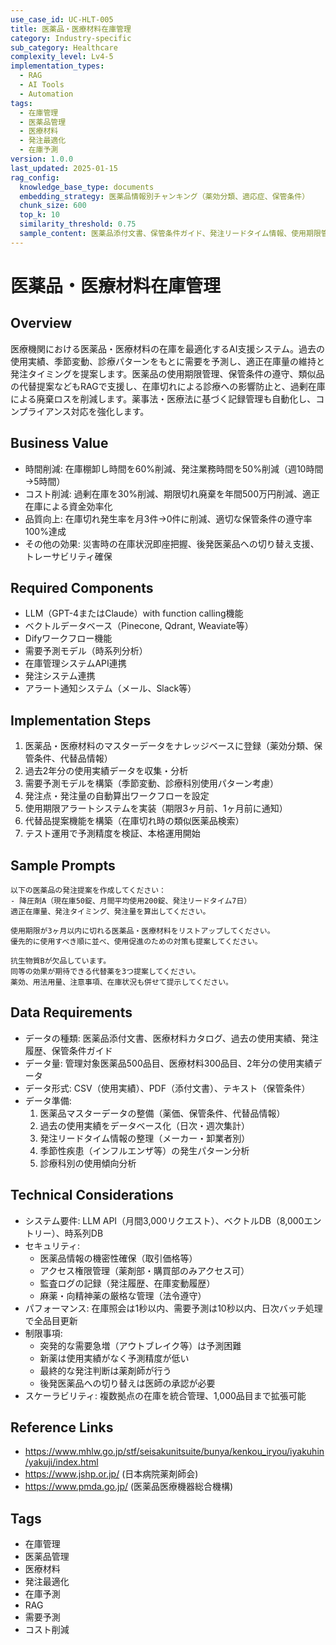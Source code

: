 ```yaml
---
use_case_id: UC-HLT-005
title: 医薬品・医療材料在庫管理
category: Industry-specific
sub_category: Healthcare
complexity_level: Lv4-5
implementation_types:
  - RAG
  - AI Tools
  - Automation
tags:
  - 在庫管理
  - 医薬品管理
  - 医療材料
  - 発注最適化
  - 在庫予測
version: 1.0.0
last_updated: 2025-01-15
rag_config:
  knowledge_base_type: documents
  embedding_strategy: 医薬品情報別チャンキング（薬効分類、適応症、保管条件）
  chunk_size: 600
  top_k: 10
  similarity_threshold: 0.75
  sample_content: 医薬品添付文書、保管条件ガイド、発注リードタイム情報、使用期限管理規定
---
```


# 医薬品・医療材料在庫管理

## Overview

医療機関における医薬品・医療材料の在庫を最適化するAI支援システム。過去の使用実績、季節変動、診療パターンをもとに需要を予測し、適正在庫量の維持と発注タイミングを提案します。医薬品の使用期限管理、保管条件の遵守、類似品の代替提案などもRAGで支援し、在庫切れによる診療への影響防止と、過剰在庫による廃棄ロスを削減します。薬事法・医療法に基づく記録管理も自動化し、コンプライアンス対応を強化します。

## Business Value

- 時間削減: 在庫棚卸し時間を60%削減、発注業務時間を50%削減（週10時間→5時間）
- コスト削減: 過剰在庫を30%削減、期限切れ廃棄を年間500万円削減、適正在庫による資金効率化
- 品質向上: 在庫切れ発生率を月3件→0件に削減、適切な保管条件の遵守率100%達成
- その他の効果: 災害時の在庫状況即座把握、後発医薬品への切り替え支援、トレーサビリティ確保

## Required Components

- LLM（GPT-4またはClaude）with function calling機能
- ベクトルデータベース（Pinecone, Qdrant, Weaviate等）
- Difyワークフロー機能
- 需要予測モデル（時系列分析）
- 在庫管理システムAPI連携
- 発注システム連携
- アラート通知システム（メール、Slack等）

## Implementation Steps

1. 医薬品・医療材料のマスターデータをナレッジベースに登録（薬効分類、保管条件、代替品情報）
2. 過去2年分の使用実績データを収集・分析
3. 需要予測モデルを構築（季節変動、診療科別使用パターン考慮）
4. 発注点・発注量の自動算出ワークフローを設定
5. 使用期限アラートシステムを実装（期限3ヶ月前、1ヶ月前に通知）
6. 代替品提案機能を構築（在庫切れ時の類似医薬品検索）
7. テスト運用で予測精度を検証、本格運用開始

## Sample Prompts

```
以下の医薬品の発注提案を作成してください：
- 降圧剤A（現在庫50錠、月間平均使用200錠、発注リードタイム7日）
適正在庫量、発注タイミング、発注量を算出してください。
```

```
使用期限が3ヶ月以内に切れる医薬品・医療材料をリストアップしてください。
優先的に使用すべき順に並べ、使用促進のための対策も提案してください。
```

```
抗生物質Bが欠品しています。
同等の効果が期待できる代替薬を3つ提案してください。
薬効、用法用量、注意事項、在庫状況も併せて提示してください。
```

## Data Requirements

- データの種類: 医薬品添付文書、医療材料カタログ、過去の使用実績、発注履歴、保管条件ガイド
- データ量: 管理対象医薬品500品目、医療材料300品目、2年分の使用実績データ
- データ形式: CSV（使用実績）、PDF（添付文書）、テキスト（保管条件）
- データ準備:
  1. 医薬品マスターデータの整備（薬価、保管条件、代替品情報）
  2. 過去の使用実績をデータベース化（日次・週次集計）
  3. 発注リードタイム情報の整理（メーカー・卸業者別）
  4. 季節性疾患（インフルエンザ等）の発生パターン分析
  5. 診療科別の使用傾向分析

## Technical Considerations

- システム要件: LLM API（月間3,000リクエスト）、ベクトルDB（8,000エントリー）、時系列DB
- セキュリティ:
  - 医薬品情報の機密性確保（取引価格等）
  - アクセス権限管理（薬剤部・購買部のみアクセス可）
  - 監査ログの記録（発注履歴、在庫変動履歴）
  - 麻薬・向精神薬の厳格な管理（法令遵守）
- パフォーマンス: 在庫照会は1秒以内、需要予測は10秒以内、日次バッチ処理で全品目更新
- 制限事項:
  - 突発的な需要急増（アウトブレイク等）は予測困難
  - 新薬は使用実績がなく予測精度が低い
  - 最終的な発注判断は薬剤師が行う
  - 後発医薬品への切り替えは医師の承認が必要
- スケーラビリティ: 複数拠点の在庫を統合管理、1,000品目まで拡張可能

## Reference Links

- https://www.mhlw.go.jp/stf/seisakunitsuite/bunya/kenkou_iryou/iyakuhin/yakuji/index.html
- https://www.jshp.or.jp/ (日本病院薬剤師会)
- https://www.pmda.go.jp/ (医薬品医療機器総合機構)

## Tags

- 在庫管理
- 医薬品管理
- 医療材料
- 発注最適化
- 在庫予測
- RAG
- 需要予測
- コスト削減
